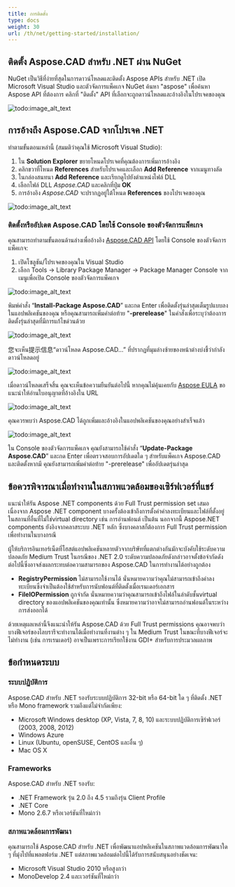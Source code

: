 ```yaml
---
title: การติดตั้ง
type: docs
weight: 30
url: /th/net/getting-started/installation/
---
```


## **ติดตั้ง Aspose.CAD สำหรับ .NET ผ่าน NuGet**

NuGet เป็นวิธีที่ง่ายที่สุดในการดาวน์โหลดและติดตั้ง Aspose APIs สำหรับ .NET เปิด Microsoft Visual Studio และตัวจัดการแพ็คเกจ NuGet ค้นหา "aspose" เพื่อค้นหา Aspose API ที่ต้องการ คลิกที่ "ติดตั้ง" API ที่เลือกจะถูกดาวน์โหลดและอ้างอิงในโปรเจคของคุณ

![todo:image_alt_text](/_assets/install/installation_1.png)

## **การอ้างถึง Aspose.CAD จากโปรเจค .NET**

ทำตามขั้นตอนเหล่านี้ (สมมติว่าคุณใช้ Microsoft Visual Studio):

1. ใน **Solution Explorer** ขยายโหนดโปรเจคที่คุณต้องการเพิ่มการอ้างอิง
1. คลิกขวาที่โหนด **References** สำหรับโปรเจคและเลือก **Add Reference** จากเมนูทางลัด
1. ในกล่องสนทนา **Add Reference** และเรียกดูไปยังตำแหน่งไฟล์ DLL
1. เลือกไฟล์ DLL *Aspose.CAD* และคลิกที่ปุ่ม **OK**
1. การอ้างอิง *Aspose.CAD* จะปรากฏอยู่ใต้โหนด **References** ของโปรเจคของคุณ

![todo:image_alt_text](/_assets/install/installation_2.png)

### **ติดตั้งหรืออัปเดต Aspose.CAD โดยใช้ Console ของตัวจัดการแพ็คเกจ**

คุณสามารถทำตามขั้นตอนด้านล่างเพื่ออ้างอิง [Aspose.CAD API](https://www.nuget.org/packages/Aspose.CAD/) โดยใช้ Console ของตัวจัดการแพ็คเกจ:

1. เปิดโซลูชัน/โปรเจคของคุณใน Visual Studio
1. เลือก Tools -> Library Package Manager -> Package Manager Console จากเมนูเพื่อเปิด Console ของตัวจัดการแพ็คเกจ

![todo:image_alt_text](/_assets/install/installation_3.png)

พิมพ์คำสั่ง “**Install-Package Aspose.CAD**” และกด Enter เพื่อติดตั้งรุ่นล่าสุดเต็มรูปแบบลงในแอปพลิเคชันของคุณ หรือคุณสามารถเพิ่มคำต่อท้าย "**-prerelease**" ในคำสั่งเพื่อระบุว่าต้องการติดตั้งรุ่นล่าสุดที่มีการแก้ไขด่วนด้วย

![todo:image_alt_text](/_assets/install/installation_4.png)

您จะเห็น提示信息“ดาวน์โหลด Aspose.CAD…” ที่ปรากฏที่มุมล่างซ้ายของหน้าต่างบ่งชี้ว่ากำลังดาวน์โหลดอยู่

![todo:image_alt_text](/_assets/install/installation_5.png)

เมื่อดาวน์โหลดเสร็จสิ้น คุณจะเห็นข้อความยืนยันต่อไปนี้ หากคุณไม่คุ้นเคยกับ [Aspose EULA](https://about.aspose.com/legal/eula) ขอแนะนำให้อ่านใบอนุญาตที่อ้างอิงใน URL

![todo:image_alt_text](/_assets/install/installation_6.png)

คุณควรพบว่า Aspose.CAD ได้ถูกเพิ่มและอ้างอิงในแอปพลิเคชันของคุณอย่างสำเร็จแล้ว

![todo:image_alt_text](/_assets/install/installation_7.png)

ใน Console ของตัวจัดการแพ็คเกจ คุณยังสามารถใช้คำสั่ง “**Update-Package Aspose.CAD**” และกด Enter เพื่อตรวจสอบการอัปเดตใด ๆ สำหรับแพ็คเกจ Aspose.CAD และติดตั้งหากมี คุณยังสามารถเพิ่มคำต่อท้าย "-prerelease" เพื่ออัปเดตรุ่นล่าสุด

## **ข้อควรพิจารณาเมื่อทำงานในสภาพแวดล้อมของเซิร์ฟเวอร์ที่แชร์**

แนะนำให้รัน Aspose .NET components ด้วย Full Trust permission set เสมอ เนื่องจาก Aspose .NET component บางครั้งต้องเข้าถึงการตั้งค่าค่าลงทะเบียนและไฟล์ที่ตั้งอยู่ในสถานที่อื่นที่ไม่ใช่virtual directory เช่น การอ่านฟอนต์ เป็นต้น นอกจากนี้ Aspose.NET components ยังอิงจากคลาสระบบ .NET หลัก ซึ่งบางคลาสก็ต้องการ Full Trust permission เพื่อทำงานในบางกรณี

ผู้ให้บริการอินเทอร์เน็ตที่โฮสต์แอปพลิเคชันหลายตัวจากบริษัทที่แตกต่างกันมักจะบังคับใช้ระดับความปลอดภัย Medium Trust ในกรณีของ .NET 2.0 ระดับความปลอดภัยดังกล่าวอาจตั้งข้อจำกัดดังต่อไปนี้ซึ่งอาจส่งผลกระทบต่อความสามารถของ Aspose.CAD ในการทำงานได้อย่างถูกต้อง

- **RegistryPermission** ไม่สามารถใช้งานได้ นั่นหมายความว่าคุณไม่สามารถเข้าถึงค่าลงทะเบียนซึ่งจำเป็นต้องใช้สำหรับการนับฟอนต์ที่ติดตั้งเมื่อเรนเดอร์เอกสาร
- **FileIOPermission** ถูกจำกัด นั่นหมายความว่าคุณสามารถเข้าถึงไฟล์ในลำดับชั้นvirtual directory ของแอปพลิเคชันของคุณเท่านั้น ซึ่งหมายความว่าอาจไม่สามารถอ่านฟอนต์ในระหว่างการส่งออกได้

ด้วยเหตุผลเหล่านี้จึงแนะนำให้รัน Aspose.CAD ด้วย Full Trust permissions คุณอาจพบว่าบางฟีเจอร์ของไลบรารีจะทำงานได้เมื่อทำงานที่งานต่าง ๆ ใน Medium Trust ในขณะที่บางฟีเจอร์จะไม่ทำงาน (เช่น การเรนเดอร์) อาจเป็นเพราะการเรียกใช้งาน GDI+ สำหรับการประมวลผลภาพ

## **ข้อกำหนดระบบ**

### **ระบบปฏิบัติการ**

Aspose.CAD สำหรับ .NET รองรับระบบปฏิบัติการ 32-bit หรือ 64-bit ใด ๆ ที่ติดตั้ง .NET หรือ Mono framework รวมถึงแต่ไม่จำกัดเพียง:

- Microsoft Windows desktop (XP, Vista, 7, 8, 10) และระบบปฏิบัติการเซิร์ฟเวอร์ (2003, 2008, 2012)
- Windows Azure
- Linux (Ubuntu, openSUSE, CentOS และอื่น ๆ)
- Mac OS X

### **Frameworks**

Aspose.CAD สำหรับ .NET รองรับ:

- .NET Framework รุ่น 2.0 ถึง 4.5 รวมถึงรุ่น Client Profile
- .NET Core
- Mono 2.6.7 หรือเวอร์ชันที่ใหม่กว่า

### **สภาพแวดล้อมการพัฒนา**

คุณสามารถใช้ Aspose.CAD สำหรับ .NET เพื่อพัฒนาแอปพลิเคชันในสภาพแวดล้อมการพัฒนาใด ๆ ที่มุ่งไปที่แพลตฟอร์ม .NET แต่สภาพแวดล้อมต่อไปนี้ได้รับการสนับสนุนอย่างชัดเจน:

- Microsoft Visual Studio 2010 หรือสูงกว่า
- MonoDevelop 2.4 และเวอร์ชันที่ใหม่กว่า
